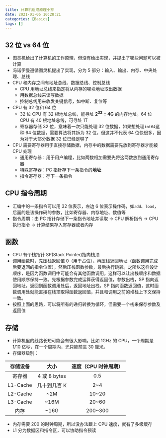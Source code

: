 ```yaml
---
title: 计算机组成原理小抄
date: 2021-01-05 10:28:21
categories: [Basics]
tags: []
---
```


## 32 位 vs 64 位

- 图灵机给出了计算机的工作原理，但没有给出实现，并提出了哪些问题可以被计算
- 冯诺伊曼遵循图灵机提出了实现，分为 5 部分：输入、输出、内存、中央处理、总线
- CPU 和内存之间有地址总线、数据总线、控制总线
  - CPU 用地址总线来指定将从内存的哪块地址取出数据
  - 用数据总线来读写数据
  - 控制总线用来收发关键信号，如中断、复位等
- CPU 有 32 位和 64 位
  - 32 位 CPU 有 32 根地址总线，能寻址 **2<sup>32</sup> = 4G** 的内存地址。64 位 CPU 有 40 根地址总线，可寻址 1T
  - 寄存器存储 32 位，意味着一次只能处理 32 位数据，如果想处理`int64`这种 64 位数据，需要算法将其拆为 32 位，但这并不代表 64 位快很多，因为对于大部分数据 32 位已经足够了
- CPU 需要寄存器用于直接存储数据，内存中的数据需要先放到寄存器才能被 CPU 处理
  - 通用寄存器：用于用户编程，比如两数相加需要先将这两数放到通用寄存器
  - 特殊寄存器：PC 指针存下一条指令的**地址**
  - 指令寄存器：存下一条指令

## CPU 指令周期

- 汇编中的一条指令可以用 32 位表示，左边 6 位表示操作码，如`add`、`load`，后面的是该操作码的参数，比如寄存器、内存地址、数值等
- 指令周期：由 PC 指针存储下一条指令地址并读取 -> CPU 解析指令 -> CPU 执行指令 -> 计算结果存入寄存器或者内存

## 函数

- CPU 有个栈指针 SP(Stack Pointer)指向栈顶
- 调用函数时，先压栈返回值 0（用于占位），再压栈返回地址（函数调用完成后要返回的指令位置），然后压栈函数参数，最后执行跳转。之所以这样设计顺序，是因为函数调用中可能会有其他函数调用，这样可以让出栈顺序和数据使用顺序保持一致。先根据参数完成运算获得返回值，参数出栈，SP 指向返回地址，返回到函数调用处后，返回地址出栈，SP 指向函数返回值，这时函数调用处就能直接在栈顶取得函数返回值，并且和调用之前的堆栈上下文保持一致。
- 按照上面的思路，可以将所有的递归转换为循环，但需要一个栈来保存参数及返回值

## 存储

- 计算机里的线路长短可能会有很大影响。比如 1GHz 的 CPU，一个周期是 1/10 亿秒，在一个周期内，光只能前进 30 厘米。
- 存储器级别：

| 存储设备 |     大小     | 速度（CPU 时钟周期） |
| :------: | :----------: | :------------------: |
|  寄存器  | 4 或 8 bytes |         0.5          |
| L1-Cache | 几十到几百 K |         2~4          |
| L2-Cache |     ~2M      |        10~20         |
| L3-Cache |     ~16M     |        20~60         |
|   内存   |     ~16G     |       200~300        |

- 内存需要 200 的时钟周期，所以没办法跟上 CPU 速度，就有了多级缓存
- L1 分为数据区和指令区，可以协助指令预读
